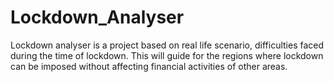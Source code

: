 # Lockdown_Analyser
Lockdown analyser is a project based on real life scenario, difficulties faced during the time of lockdown. This will guide for the regions where lockdown can be imposed without affecting financial activities of other areas. 
